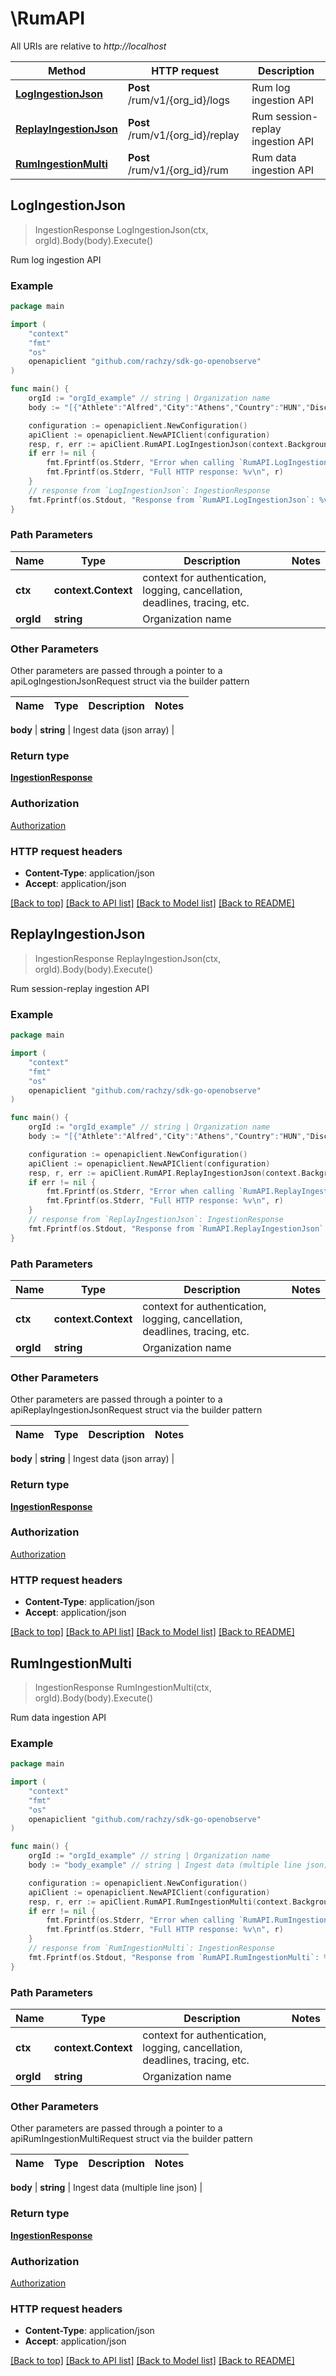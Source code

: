 # \RumAPI

All URIs are relative to _http://localhost_

| Method                                                   | HTTP request                     | Description                      |
| -------------------------------------------------------- | -------------------------------- | -------------------------------- |
| [**LogIngestionJson**](RumAPI.md#LogIngestionJson)       | **Post** /rum/v1/{org_id}/logs   | Rum log ingestion API            |
| [**ReplayIngestionJson**](RumAPI.md#ReplayIngestionJson) | **Post** /rum/v1/{org_id}/replay | Rum session-replay ingestion API |
| [**RumIngestionMulti**](RumAPI.md#RumIngestionMulti)     | **Post** /rum/v1/{org_id}/rum    | Rum data ingestion API           |

## LogIngestionJson

> IngestionResponse LogIngestionJson(ctx, orgId).Body(body).Execute()

Rum log ingestion API

### Example

```go
package main

import (
	"context"
	"fmt"
	"os"
	openapiclient "github.com/rachzy/sdk-go-openobserve"
)

func main() {
	orgId := "orgId_example" // string | Organization name
	body := "[{"Athlete":"Alfred","City":"Athens","Country":"HUN","Discipline":"Swimming","Sport":"Aquatics","Year":1896},{"Athlete":"HERSCHMANN","City":"Athens","Country":"CHN","Discipline":"Swimming","Sport":"Aquatics","Year":1896}]" // string | Ingest data (json array)

	configuration := openapiclient.NewConfiguration()
	apiClient := openapiclient.NewAPIClient(configuration)
	resp, r, err := apiClient.RumAPI.LogIngestionJson(context.Background(), orgId).Body(body).Execute()
	if err != nil {
		fmt.Fprintf(os.Stderr, "Error when calling `RumAPI.LogIngestionJson``: %v\n", err)
		fmt.Fprintf(os.Stderr, "Full HTTP response: %v\n", r)
	}
	// response from `LogIngestionJson`: IngestionResponse
	fmt.Fprintf(os.Stdout, "Response from `RumAPI.LogIngestionJson`: %v\n", resp)
}
```

### Path Parameters

| Name      | Type                | Description                                                                 | Notes |
| --------- | ------------------- | --------------------------------------------------------------------------- | ----- |
| **ctx**   | **context.Context** | context for authentication, logging, cancellation, deadlines, tracing, etc. |
| **orgId** | **string**          | Organization name                                                           |

### Other Parameters

Other parameters are passed through a pointer to a apiLogIngestionJsonRequest struct via the builder pattern

| Name | Type | Description | Notes |
| ---- | ---- | ----------- | ----- |

**body** | **string** | Ingest data (json array) |

### Return type

[**IngestionResponse**](IngestionResponse.md)

### Authorization

[Authorization](../README.md#Authorization)

### HTTP request headers

- **Content-Type**: application/json
- **Accept**: application/json

[[Back to top]](#) [[Back to API list]](../README.md#documentation-for-api-endpoints)
[[Back to Model list]](../README.md#documentation-for-models)
[[Back to README]](../README.md)

## ReplayIngestionJson

> IngestionResponse ReplayIngestionJson(ctx, orgId).Body(body).Execute()

Rum session-replay ingestion API

### Example

```go
package main

import (
	"context"
	"fmt"
	"os"
	openapiclient "github.com/rachzy/sdk-go-openobserve"
)

func main() {
	orgId := "orgId_example" // string | Organization name
	body := "[{"Athlete":"Alfred","City":"Athens","Country":"HUN","Discipline":"Swimming","Sport":"Aquatics","Year":1896},{"Athlete":"HERSCHMANN","City":"Athens","Country":"CHN","Discipline":"Swimming","Sport":"Aquatics","Year":1896}]" // string | Ingest data (json array)

	configuration := openapiclient.NewConfiguration()
	apiClient := openapiclient.NewAPIClient(configuration)
	resp, r, err := apiClient.RumAPI.ReplayIngestionJson(context.Background(), orgId).Body(body).Execute()
	if err != nil {
		fmt.Fprintf(os.Stderr, "Error when calling `RumAPI.ReplayIngestionJson``: %v\n", err)
		fmt.Fprintf(os.Stderr, "Full HTTP response: %v\n", r)
	}
	// response from `ReplayIngestionJson`: IngestionResponse
	fmt.Fprintf(os.Stdout, "Response from `RumAPI.ReplayIngestionJson`: %v\n", resp)
}
```

### Path Parameters

| Name      | Type                | Description                                                                 | Notes |
| --------- | ------------------- | --------------------------------------------------------------------------- | ----- |
| **ctx**   | **context.Context** | context for authentication, logging, cancellation, deadlines, tracing, etc. |
| **orgId** | **string**          | Organization name                                                           |

### Other Parameters

Other parameters are passed through a pointer to a apiReplayIngestionJsonRequest struct via the builder pattern

| Name | Type | Description | Notes |
| ---- | ---- | ----------- | ----- |

**body** | **string** | Ingest data (json array) |

### Return type

[**IngestionResponse**](IngestionResponse.md)

### Authorization

[Authorization](../README.md#Authorization)

### HTTP request headers

- **Content-Type**: application/json
- **Accept**: application/json

[[Back to top]](#) [[Back to API list]](../README.md#documentation-for-api-endpoints)
[[Back to Model list]](../README.md#documentation-for-models)
[[Back to README]](../README.md)

## RumIngestionMulti

> IngestionResponse RumIngestionMulti(ctx, orgId).Body(body).Execute()

Rum data ingestion API

### Example

```go
package main

import (
	"context"
	"fmt"
	"os"
	openapiclient "github.com/rachzy/sdk-go-openobserve"
)

func main() {
	orgId := "orgId_example" // string | Organization name
	body := "body_example" // string | Ingest data (multiple line json)

	configuration := openapiclient.NewConfiguration()
	apiClient := openapiclient.NewAPIClient(configuration)
	resp, r, err := apiClient.RumAPI.RumIngestionMulti(context.Background(), orgId).Body(body).Execute()
	if err != nil {
		fmt.Fprintf(os.Stderr, "Error when calling `RumAPI.RumIngestionMulti``: %v\n", err)
		fmt.Fprintf(os.Stderr, "Full HTTP response: %v\n", r)
	}
	// response from `RumIngestionMulti`: IngestionResponse
	fmt.Fprintf(os.Stdout, "Response from `RumAPI.RumIngestionMulti`: %v\n", resp)
}
```

### Path Parameters

| Name      | Type                | Description                                                                 | Notes |
| --------- | ------------------- | --------------------------------------------------------------------------- | ----- |
| **ctx**   | **context.Context** | context for authentication, logging, cancellation, deadlines, tracing, etc. |
| **orgId** | **string**          | Organization name                                                           |

### Other Parameters

Other parameters are passed through a pointer to a apiRumIngestionMultiRequest struct via the builder pattern

| Name | Type | Description | Notes |
| ---- | ---- | ----------- | ----- |

**body** | **string** | Ingest data (multiple line json) |

### Return type

[**IngestionResponse**](IngestionResponse.md)

### Authorization

[Authorization](../README.md#Authorization)

### HTTP request headers

- **Content-Type**: application/json
- **Accept**: application/json

[[Back to top]](#) [[Back to API list]](../README.md#documentation-for-api-endpoints)
[[Back to Model list]](../README.md#documentation-for-models)
[[Back to README]](../README.md)
